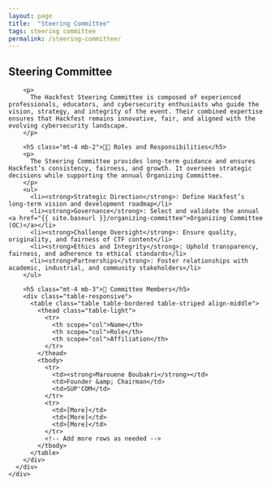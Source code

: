 ```yaml
---
layout: page
title:  "Steering Committee"
tags: steering committee
permalink: /steering-committee/
---
```

<section class="content-section bg-light" id="rules">
  <div class="container">
    <div class="row align-items-center">
      <div class="col-lg-10 mx-auto">
        <h2 class="mb-4">Steering Committee</h2>

        <p>
          The Hackfest Steering Committee is composed of experienced professionals, educators, and cybersecurity enthusiasts who guide the vision, strategy, and integrity of the event. Their combined expertise ensures that Hackfest remains innovative, fair, and aligned with the evolving cybersecurity landscape.
        </p>

        <h5 class="mt-4 mb-2">🧑‍💼 Roles and Responsibilities</h5>
        <p>
          The Steering Committee provides long-term guidance and ensures Hackfest’s consistency, fairness, and growth. It oversees strategic decisions while supporting the annual Organizing Committee.
        </p>
        <ul>
          <li><strong>Strategic Direction</strong>: Define Hackfest’s long-term vision and development roadmap</li>
          <li><strong>Governance</strong>: Select and validate the annual <a href="{{ site.baseurl }}/organizing-committee">Organizing Committee (OC)</a></li>
          <li><strong>Challenge Oversight</strong>: Ensure quality, originality, and fairness of CTF content</li>
          <li><strong>Ethics and Integrity</strong>: Uphold transparency, fairness, and adherence to ethical standards</li>
          <li><strong>Partnerships</strong>: Foster relationships with academic, industrial, and community stakeholders</li>
        </ul>

        <h5 class="mt-4 mb-3">👥 Committee Members</h5>
        <div class="table-responsive">
          <table class="table table-bordered table-striped align-middle">
            <thead class="table-light">
              <tr>
                <th scope="col">Name</th>
                <th scope="col">Role</th>
                <th scope="col">Affiliation</th>
              </tr>
            </thead>
            <tbody>
              <tr>
                <td><strong>Marouene Boubakri</strong></td>
                <td>Founder &amp; Chairman</td>
                <td>SUP'COM</td>
              </tr>
              <tr>
                <td>[More]</td>
                <td>[More]</td>
                <td>[More]</td>
              </tr>
              <!-- Add more rows as needed -->
            </tbody>
          </table>
        </div>
      </div>
    </div>
  </div>
</section>
